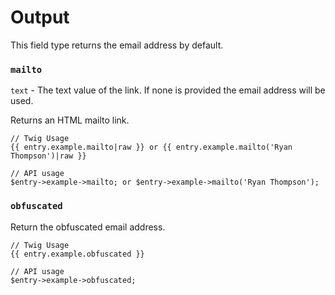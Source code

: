# Output

This field type returns the email address by default.

### `mailto`

`text` - The text value of the link. If none is provided the email address will be used.

Returns an HTML mailto link.

```
// Twig Usage
{{ entry.example.mailto|raw }} or {{ entry.example.mailto('Ryan Thompson')|raw }}

// API usage
$entry->example->mailto; or $entry->example->mailto('Ryan Thompson'); 
```

### `obfuscated`

Return the obfuscated email address.

```
// Twig Usage
{{ entry.example.obfuscated }}

// API usage
$entry->example->obfuscated;
```
